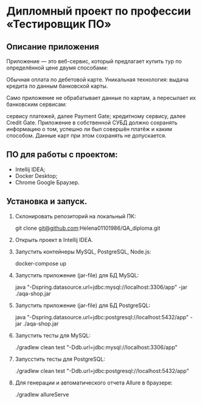 # Дипломный проект по профессии «Тестировщик ПО»

## Описание приложения
Приложение — это веб-сервис, который предлагает купить тур по определённой цене двумя способами:

Обычная оплата по дебетовой карте.
Уникальная технология: выдача кредита по данным банковской карты.

Само приложение не обрабатывает данные по картам, а пересылает их банковским сервисам:

сервису платежей, далее Payment Gate;
кредитному сервису, далее Credit Gate.
Приложение в собственной СУБД должно сохранять информацию о том, успешно ли был совершён платёж и каким способом. Данные карт при этом сохранять не допускается.

## ПО для работы с проектом:
 - Intellij IDEA;
 - Docker Desktop;
 - Chrome Google Браузер.

 ## Установка и запуск.

 1. Склонировать репозиторий на локальный ПК: 

     git clone git@github.com:Helena01101986/QA_diploma.git

2. Открыть проект в Intellij IDEA.
3. Запустить контейнеры MySQL, PostgreSQL, Node.js:

    docker-compose up

4. Запустить приложение (jar-file) для БД MySQL:

    java "-Dspring.datasource.url=jdbc:mysql://localhost:3306/app" -jar ./aqa-shop.jar

5. Запустить приложение (jar-file) для БД PostgreSQL:

    java "-Dspring.datasource.url=jdbc:postgresql://localhost:5432/app" -jar ./aqa-shop.jar

6. Запустить тесты для MySQL:

    ./gradlew clean test "-Ddb.url=jdbc:mysql://localhost:3306/app"

7. Запусстить тесты для PostgreSQL:

    ./gradlew clean test "-Ddb.url=jdbc:postgresql://localhost:5432/app"

8. Для генерации и автоматического отчета Allure в браузере:

    ./gradlew allureServe
